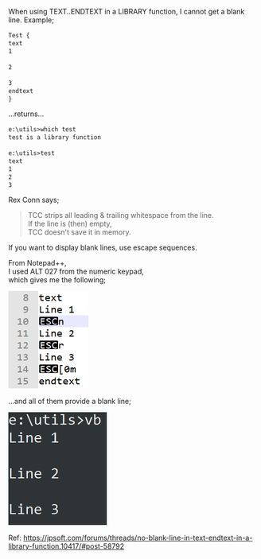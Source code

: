 When using TEXT..ENDTEXT in a LIBRARY function, I cannot get a blank line. Example;

```dos
Test {
text
1

2

3
endtext
}
```

...returns...

```dos
e:\utils>which test
test is a library function

e:\utils>test
text
1
2
3
```

Rex Conn says;

> TCC strips all leading & trailing whitespace from the line.<br>
If the line is (then) empty,<br>
TCC doesn't save it in memory.

If you want to display blank lines, use escape sequences.

From Notepad++,<br>
I used ALT 027 from the numeric keypad,<br>
which gives me the following;

![](npp.png)

...and all of them provide a blank line;

![](results.png)

Ref: https://jpsoft.com/forums/threads/no-blank-line-in-text-endtext-in-a-library-function.10417/#post-58792
